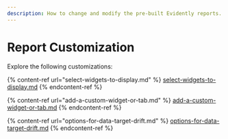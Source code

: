 ```yaml
---
description: How to change and modify the pre-built Evidently reports.
---
```


# Report Customization

Explore the following customizations:

{% content-ref url="select-widgets-to-display.md" %}
[select-widgets-to-display.md](select-widgets-to-display.md)
{% endcontent-ref %}

{% content-ref url="add-a-custom-widget-or-tab.md" %}
[add-a-custom-widget-or-tab.md](add-a-custom-widget-or-tab.md)
{% endcontent-ref %}

{% content-ref url="options-for-data-target-drift.md" %}
[options-for-data-target-drift.md](options-for-data-target-drift.md)
{% endcontent-ref %}
